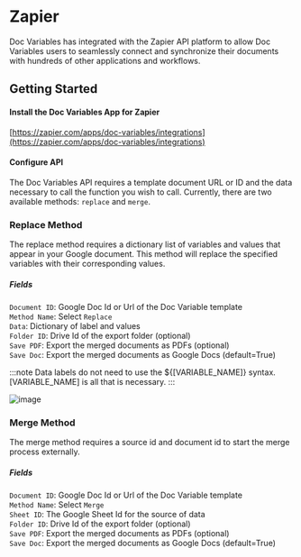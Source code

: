 # Zapier

Doc Variables has integrated with the Zapier API platform to allow Doc Variables users to seamlessly connect and synchronize their documents with hundreds of other applications and workflows.

## Getting Started

#### Install the Doc Variables App for Zapier
[https://zapier.com/apps/doc-variables/integrations](https://zapier.com/apps/doc-variables/integrations)

#### Configure API
The Doc Variables API requires a template document URL or ID and the data necessary to call the function you wish to call. Currently, there are two available methods: `replace` and `merge`.

### Replace Method
The replace method requires a dictionary list of variables and values that appear in your Google document. This method will replace the specified variables with their corresponding values.

##### Fields        
`Document ID`: Google Doc Id or Url of the Doc Variable template           
`Method Name`: Select `Replace`     
`Data`: Dictionary of label and values      
`Folder ID`: Drive Id of the export folder (optional)       
`Save PDF`: Export the merged documents as PDFs (optional)     
`Save Doc`: Export the merged documents as Google Docs (default=True)

:::note
Data labels do not need to use the ${[VARIABLE_NAME]} syntax. [VARIABLE_NAME] is all that is necessary.
:::

![image](https://uploads-ssl.webflow.com/645ab55482545c7f94bb203c/64fb46bc477c47f2d02e80c2_FireShot%20Pro%20Webpage%20Screenshot%20%23119%20-%20%27Doc%20Variables%20-%20Replace%20I%20Zapier%27%20-%20zapier.com.png)

### Merge Method
The merge method requires a source id and document id to start the merge process externally.

##### Fields        
`Document ID`: Google Doc Id or Url of the Doc Variable template           
`Method Name`: Select `Merge`     
`Sheet ID`: The Google Sheet Id for the source of data  
`Folder ID`: Drive Id of the export folder (optional)       
`Save PDF`: Export the merged documents as PDFs (optional)     
`Save Doc`: Export the merged documents as Google Docs (default=True)